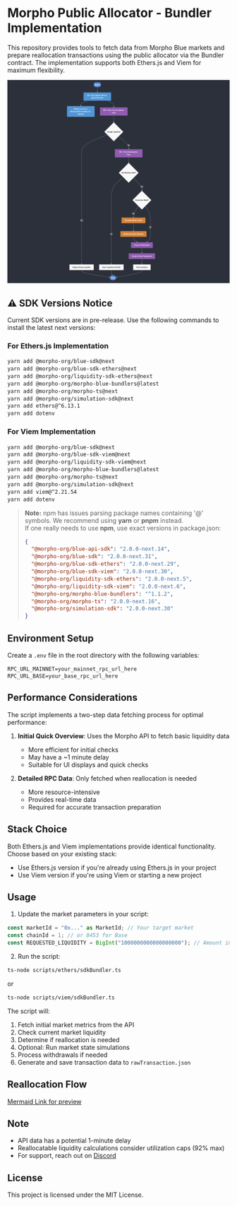 # Morpho Public Allocator - Bundler Implementation

This repository provides tools to fetch data from Morpho Blue markets and prepare reallocation transactions using the public allocator via the Bundler contract. The implementation supports both Ethers.js and Viem for maximum flexibility.

![Reallocation Flow](./scripts/image.png)

## ⚠️ SDK Versions Notice

Current SDK versions are in pre-release. Use the following commands to install the latest next versions:

### For Ethers.js Implementation

```bash
yarn add @morpho-org/blue-sdk@next
yarn add @morpho-org/blue-sdk-ethers@next
yarn add @morpho-org/liquidity-sdk-ethers@next
yarn add @morpho-org/morpho-blue-bundlers@latest
yarn add @morpho-org/morpho-ts@next
yarn add @morpho-org/simulation-sdk@next
yarn add ethers@^6.13.1
yarn add dotenv
```

### For Viem Implementation

```bash
yarn add @morpho-org/blue-sdk@next
yarn add @morpho-org/blue-sdk-viem@next
yarn add @morpho-org/liquidity-sdk-viem@next
yarn add @morpho-org/morpho-blue-bundlers@latest
yarn add @morpho-org/morpho-ts@next
yarn add @morpho-org/simulation-sdk@next
yarn add viem@^2.21.54
yarn add dotenv
```

> **Note:** npm has issues parsing package names containing '@' symbols. We recommend using **yarn** or **pnpm** instead.  
> If one really needs to use **npm**, use exact versions in package.json:
> ```json
> {
>   "@morpho-org/blue-api-sdk": "2.0.0-next.14",
>   "@morpho-org/blue-sdk": "2.0.0-next.31",
>   "@morpho-org/blue-sdk-ethers": "2.0.0-next.29",
>   "@morpho-org/blue-sdk-viem": "2.0.0-next.30",
>   "@morpho-org/liquidity-sdk-ethers": "2.0.0-next.5",
>   "@morpho-org/liquidity-sdk-viem": "2.0.0-next.6",
>   "@morpho-org/morpho-blue-bundlers": "^1.1.2",
>   "@morpho-org/morpho-ts": "2.0.0-next.16",
>   "@morpho-org/simulation-sdk": "2.0.0-next.30"
> }
> ```

## Environment Setup

Create a `.env` file in the root directory with the following variables:

```env
RPC_URL_MAINNET=your_mainnet_rpc_url_here
RPC_URL_BASE=your_base_rpc_url_here
```

## Performance Considerations

The script implements a two-step data fetching process for optimal performance:

1. **Initial Quick Overview**: Uses the Morpho API to fetch basic liquidity data

   - More efficient for initial checks
   - May have a ~1 minute delay
   - Suitable for UI displays and quick checks

2. **Detailed RPC Data**: Only fetched when reallocation is needed
   - More resource-intensive
   - Provides real-time data
   - Required for accurate transaction preparation

## Stack Choice

Both Ethers.js and Viem implementations provide identical functionality. Choose based on your existing stack:

- Use Ethers.js version if you're already using Ethers.js in your project
- Use Viem version if you're using Viem or starting a new project

## Usage

1. Update the market parameters in your script:

```typescript
const marketId = "0x..." as MarketId; // Your target market
const chainId = 1; // or 8453 for Base
const REQUESTED_LIQUIDITY = BigInt("1000000000000000000"); // Amount in wei
```

2. Run the script:

```bash
ts-node scripts/ethers/sdkBundler.ts
```

or

```bash
ts-node scripts/viem/sdkBundler.ts
```

The script will:

1. Fetch initial market metrics from the API
2. Check current market liquidity
3. Determine if reallocation is needed
4. Optional: Run market state simulations
5. Process withdrawals if needed
6. Generate and save transaction data to `rawTransaction.json`

## Reallocation Flow

[Mermaid Link for preview](https://mermaid.live/view#pako:eNqVVW1v2jAQ_iunVK1aKZW20rUjHzZtQLVJa8sAadpCPxjHNBaOndkOFNH-910SGxJabR0IEufuee65FzubgKqEBVEwF2pFU6ItTD5PJeBnbHF1HFeXuxM4Pf0An4ZfY_xFcMUsTeGa6AWzcM2s5tTA94LTBdwumV5ytrqrWdC9gjqnuM9NLsgaeoXWTFo4ghEjQihKLJkJBt_474In3K5hrrSLYBxXm_FW9lLCZTwa9rwgT-qEoXTLWliHqfC9lNHFZiBVcZ_uwn58avofHsKAaLEGU1DKjIGc2LQ2VfCS6PEnM48wrh22-Q0eKv8tr5Ph3CoBA5kcx_h3d7IXEjOCIQaqSqB9ebiS-5Fv1GPp3CzBqOEOfSyqC1xylkFb1d58Iab95Fn6NwrEtiW77NtN81rGqdJ2jpYY71aNXm4Nvgx-7QuxF3WcC26BS6vA8KwQdTpLAwnXjNq_CqnbwbO6v-Md_Bon_Vl-DfuO1KNbfLFzZa3x8rOJxioXvLoR2I5CI8SImULYBsb7lNChVuVs7Ans7zKGFbepKmyjJi_oLRvhqGJ3hR8ITDRZEdHeS8jfU1mGyphMuLyvJm6mMFQZz0nxJKXGyUPcw4nEIhzBmCwZTDSRhtBSi2OePNSFKLKM6HV8xSURfrXdBdVq1_z6MRXEmD6bQ8LmBOsEcy5EdDDvlt_QWK0WLDrodDohVULpaCYIXexBucwLDzwn3Tfs7AXgKuWW7QFzl2UNPWOUXr59JZTk3ME65933yeyVMJ1TB-vO3nVnF6-E-U79f4qNrVSj2cUlO_sHusFRvxJC7Fhd5qYJT-XQvwiwHk2TO3RDPIJCN0shDgmm3-LmWdjYEDutQRhkTGeEJ_ia2pSQaWBTlrFpEOFtgptxGkzlE_qRwqrxWtIgsrpgYaDLsz2I8KAxuCryBAe3z8m9Jpl3yYn8pVTmnJ7-AIl_Vec)

## Note

- API data has a potential 1-minute delay
- Reallocatable liquidity calculations consider utilization caps (92% max)
- For support, reach out on [Discord](https://discord.morpho.org)

## License

This project is licensed under the MIT License.
